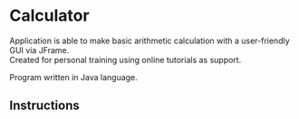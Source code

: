 # Calculator
Application is able to make basic arithmetic calculation with a user-friendly GUI via JFrame.  
Created for personal training using online tutorials as support.  

Program written in Java language.
## Instructions
